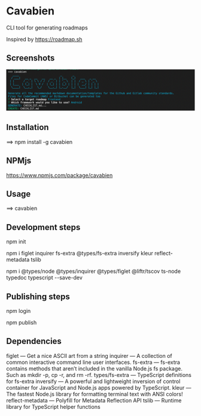 # Cavabien 
CLI tool for generating roadmaps

Inspired by 
https://roadmap.sh

## Screenshots
![](https://raw.githubusercontent.com/arunabhdas/cavabien/main/screenshots/screenshot_1.png)

## Installation

==> npm install -g cavabien

## NPMjs

https://www.npmjs.com/package/cavabien

## Usage

==> cavabien

## Development steps

npm init

npm i figlet inquirer fs-extra @types/fs-extra inversify kleur reflect-metadata tslib

npm i @types/node @types/inquirer @types/figlet @liftr/tscov ts-node typedoc typescript --save-dev

## Publishing steps

npm login

npm publish

## Dependencies
figlet — Get a nice ASCII art from a string
inquirer — A collection of common interactive command line user interfaces.
fs-extra — fs-extra contains methods that aren’t included in the vanilla Node.js fs package. Such as mkdir -p, cp -r, and rm -rf.
types/fs-extra — TypeScript definitions for fs-extra
inversify — A powerful and lightweight inversion of control container for JavaScript and Node.js apps powered by TypeScript.
kleur — The fastest Node.js library for formatting terminal text with ANSI colors!
reflect-metadata — Polyfill for Metadata Reflection API
tslib — Runtime library for TypeScript helper functions

